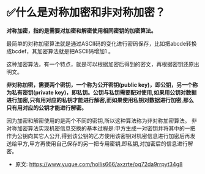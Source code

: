 # ✅什么是对称加密和非对称加密？
<!--page header-->

**对称加密，指的是需要对加密和解密使用相同密钥的加密算法。**

最简单的对称加密算法就是通过ASCII码的变化进行密码保存，比如把abcde转换成bcdef，其加密算法就是把ASCII码增加1 。

这种加密算法，有一个特点，就是可以根据加密后得到的密文，再根据密钥还原出明文。

**非对称加密，需要两个密钥，一个称为公开密钥(public key)，即公钥，另一个称为私有密钥(private key)，即私钥。公钥与私钥需要配对使用,如果用公钥对数据进行加密,只有用对应的私钥才能进行解密,而如果使用私钥对数据进行加密,那么只有用对应的公钥才能进行解密。**

因为加密和解密使用的是两个不同的密钥,所以这种算法称为非对称加密算法。 非对称加密算法实现机密信息交换的基本过程是:甲方生成一对密钥并将其中的一把作为公钥向其它人公开,得到该公钥的乙方使用该密钥对机密信息进行加密后再发送给甲方,甲方再使用自己保存的另一把专用密钥,即私钥,对加密后的信息进行解密。


<!--page footer-->
- 原文: <https://www.yuque.com/hollis666/axzrte/oq72da9rrpyt34g8>